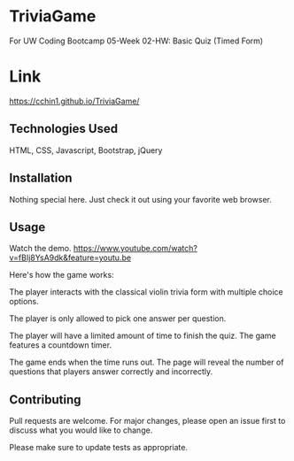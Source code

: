 # TriviaGame
For UW Coding Bootcamp 05-Week 02-HW: Basic Quiz (Timed Form)

# Link
https://cchin1.github.io/TriviaGame/

## Technologies Used
HTML, CSS, Javascript, Bootstrap, jQuery

## Installation
Nothing special here.  Just check it out using your favorite web browser.

## Usage
Watch the demo.  https://www.youtube.com/watch?v=fBIj8YsA9dk&feature=youtu.be

Here's how the game works:

The player interacts with the classical violin trivia form with multiple choice options.

The player is only allowed to pick one answer per question.

The player will have a limited amount of time to finish the quiz. The game features a countdown timer.

The game ends when the time runs out. The page will reveal the number of questions that players answer correctly and incorrectly.

## Contributing
Pull requests are welcome. For major changes, please open an issue first to discuss what you would like to change.

Please make sure to update tests as appropriate.
